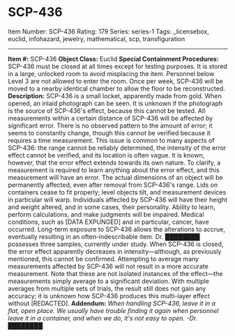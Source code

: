 # SCP-436
Item Number: SCP-436
Rating: 179
Series: series-1
Tags: _licensebox, euclid, infohazard, jewelry, mathematical, scp, transfiguration

---

**Item #:** SCP-436
**Object Class:** Euclid
**Special Containment Procedures:** SCP-436 must be closed at all times except for testing purposes. It is stored in a large, unlocked room to avoid misplacing the item. Personnel below Level 3 are not allowed to enter the room. Once per week, SCP-436 will be moved to a nearby identical chamber to allow the floor to be reconstructed.
**Description:** SCP-436 is a small locket, apparently made from gold. When opened, an inlaid photograph can be seen. It is unknown if the photograph is the source of SCP-436's effect, because this cannot be tested.
All measurements within a certain distance of SCP-436 will be affected by significant error. There is no observed pattern to the amount of error; it seems to constantly change, though this cannot be verified because it requires a time measurement. This issue is common to many aspects of SCP-436: the range cannot be reliably determined, the intensity of the error effect cannot be verified, and its location is often vague. It is known, however, that the error effect extends towards its own nature. To clarify, a measurement is required to learn anything about the error effect, and this measurement will have an error.
The actual dimensions of an object will be permanently affected, even after removal from SCP-436's range. Lids on containers cease to fit properly; level objects tilt, and measurement devices in particular will warp. Individuals affected by SCP-436 will have their height and weight altered, and in some cases, their personality. Ability to learn, perform calculations, and make judgments will be impaired. Medical conditions, such as [DATA EXPUNGED] and in particular, cancer, have occurred.
Long-term exposure to SCP-436 allows the alterations to accrue, eventually resulting in an often-indescribable item. Dr. ████████ possesses three samples, currently under study.
When SCP-436 is closed, the error effect apparently decreases in intensity—although, as previously mentioned, this cannot be confirmed.
Attempting to average many measurements affected by SCP-436 will not result in a more accurate measurement. Note that these are not isolated instances of the effect—the measurements simply average to a significant deviation. With multiple averages from multiple sets of trials, the result still does not gain any accuracy; it is unknown how SCP-436 produces this multi-layer effect without [REDACTED].
**Addendum:** _When handling SCP-436, leave it in a flat, open place. We usually have trouble finding it again when personnel leave it in a container, and when we do, it's not easy to open. -Dr. ████████_